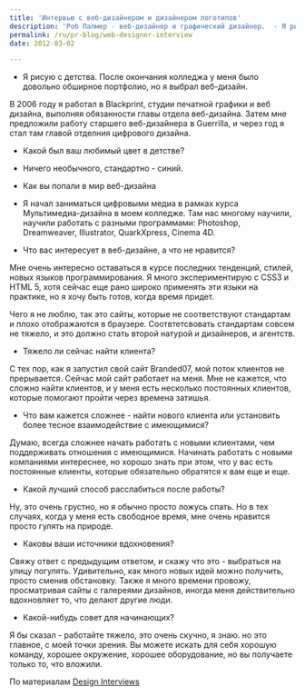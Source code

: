 ```yaml
---
title: 'Интервью с веб-дизайнером и дизайнером логотипов'
description: 'Роб Палмер - веб-дизайнер и графический дизайнер.  - Я рисую с детства. После окончания колледжа у меня было довольно обширное портфолио, но я выбрал веб-дизайн.'
permalink: /ru/pr-blog/web-designer-interview
date: 2012-03-02

---
```


- Я рисую с детства. После окончания колледжа у меня было довольно обширное портфолио, но я выбрал веб-дизайн.

В 2006 году я работал в Blackprint, студии печатной графики и веб дизайна, выполняя обязанности главы отдела веб-дизайна. Затем мне предложили работу старшего веб-дизайнера в Guerrilla, и через год я стал там главой отделния цифрового дизайна.

 - Какой был ваш любимый цвет в детстве?

 - Ничего необычного, стандартно - синий.

 - Как вы попали в мир веб-дизайна

 - Я начал заниматься цифровыми медиа в рамках курса Мультимедиа-дизайна в моем колледже. Там нас многому научили, научили работать с разными программами:  Photoshop, Dreamweaver, Illustrator, QuarkXpress, Cinema 4D.

- Что вас интересует в веб-дизайне, а что не нравится?

Мне очень интересно оставаться в курсе последних тенденций, стилей, новых языков программирования. Я много экспериментирую с  CSS3  и HTML 5, хотя сейчас еще рано широко применять эти языки на практике, но я хочу быть готов, когда время придет.

Чего я не люблю, так это сайты, которые не соответствуют стандартам и плохо отображаются в браузере. Соотвтетсвовать стандартам  совсем не тяжело, и это должно стать второй натурой и дизайнеров, и агентств.

-  Тяжело ли сейчас найти клиента?

С тех пор, как я запустил свой сайт Branded07, мой поток клиентов не прерывается. Сейчас мой сайт работает на меня. Мне не кажется, что сложно найти клиентов, и у меня есть несколько постоянных клиентов, которые помогают пройти через времена затишья.

- Что вам кажется сложнее - найти нового клиента или установить более тесное взаимодействие с имеющимися?

Думаю, всегда сложнее начать работать с новыми клиентами, чем поддерживать отношения с имеющимися. Начинать работать с новыми компаниями интереснее, но хорошо знать при этом, что у вас есть постоянные клиенты, которые обязательно обратятся к вам еще и еще.

- Какой лучший способ расслабиться после работы?

Ну, это очень грустно, но я обычно просто ложусь спать. Но в тех случаях, когда у меня есть свободное время, мне очень нравится просто гулять на природе.

 - Каковы ваши источники вдохновения?

Свяжу ответ с предыдущим ответом, и скажу что это - выбраться на улицу погулять. Удивительно, как много новых идей можно получить, просто сменив обстановку. Также я много времени провожу, просматривая сайты с галереями дизайнов, иногда меня действительно вдохновляет то, что делают другие люди.

- Какой-нибудь совет для начинающих?

Я бы сказал - работайте тяжело, это очень скучно, я знаю. но это главное, с моей точки зрения. Вы можете искать для себя хорошую команду, хорошее окружение, хорошее оборудование, но вы получаете только то, что вложили.

По материалам <a href="https://www.designinterviews.com/interviews/rob-palmer">Design Interviews</a>

